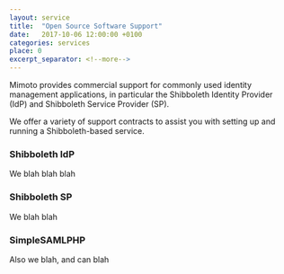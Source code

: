 ```yaml
---
layout: service
title:  "Open Source Software Support"
date:   2017-10-06 12:00:00 +0100
categories: services
place: 0
excerpt_separator: <!--more-->
---
```


Mimoto provides commercial support for commonly used 
identity management applications, in particular the 
Shibboleth Identity Provider (IdP) and Shibboleth Service
Provider (SP). 

We offer a variety of support contracts to assist you with
 setting up and running a Shibboleth-based service.

<!--more-->

### Shibboleth IdP
We blah blah blah

### Shibboleth SP
We blah blah
### SimpleSAMLPHP
Also we blah, and can blah
